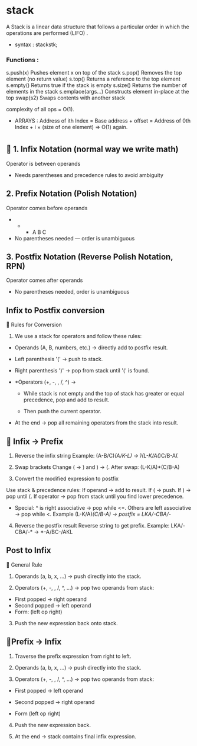# stack
A Stack is a linear data structure that follows a particular order in which the operations are performed (LIFO) .
- syntax : stack<int>stk;


### Functions :
s.push(x)	Pushes element x on top of the stack
s.pop()	Removes the top element (no return value)
s.top()	Returns a reference to the top element
s.empty()	Returns true if the stack is empty
s.size()	Returns the number of elements in the stack
s.emplace(args...)	Constructs element in-place at the top
swap(s2)	Swaps contents with another stack


> 
complexity of all ops = O(1).
- ARRAYS : Address of ith Index = Base address + offset = Address of 0th Index + i × (size of one element) => O(1) again.


# 

## 🔹 1. Infix Notation (normal way we write math)
Operator is between operands
- Needs parentheses and precedence rules to avoid ambiguity

## 2. Prefix Notation (Polish Notation)
Operator comes before operands
- * + A B C
- No parentheses needed — order is unambiguous

## 3. Postfix Notation (Reverse Polish Notation, RPN)
Operator comes after operands
- No parentheses needed, order is unambiguous

## Infix to Postfix conversion

🔹 Rules for Conversion
1. We use a stack for operators and follow these rules:
- Operands (A, B, numbers, etc.) → directly add to postfix result.

- Left parenthesis '(' → push to stack.

- Right parenthesis ')' → pop from stack until '(' is found.

- *Operators (+, -, , /, ^) →

   -  While stack is not empty and the top of stack has greater or equal precedence, pop and add to result.

   -  Then push the current operator.

- At the end → pop all remaining operators from the stack into result.


## 🔹 Infix → Prefix

1. Reverse the infix string
Example: (A-B/C)*(A/K-L) → )(L-K/A(*)C/B-A(

2. Swap brackets
Change ( → ) and ) → (.
After swap: (L-K/A)*(C/B-A)

3. Convert the modified expression to postfix

Use stack & precedence rules:
If operand → add to result.
If ( → push.
If ) → pop until (.
If operator → pop from stack until you find lower precedence.
- Special: ^ is right associative → pop while <=.
Others are left associative → pop while <.
Example (L-K/A)*(C/B-A) → postfix = LKA/-CBA/-*

4. Reverse the postfix result
Reverse string to get prefix.
Example: LKA/-CBA/-* → *-A/BC-/AKL

## Post to Infix
🔹 General Rule

1. Operands (a, b, x, …) → push directly into the stack.

2. Operators (+, -, , /, ^, …) → pop two operands from stack:
- First popped → right operand
- Second popped → left operand
- Form: (left op right)

3. Push the new expression back onto stack.


## 🔹Prefix → Infix

1. Traverse the prefix expression from right to left.

2. Operands (a, b, x, …) → push directly into the stack.

3. Operators (+, -, , /, ^, …) → pop two operands from stack:

- First popped → left operand

- Second popped → right operand

- Form (left op right)

4. Push the new expression back.

5. At the end → stack contains final infix expression.